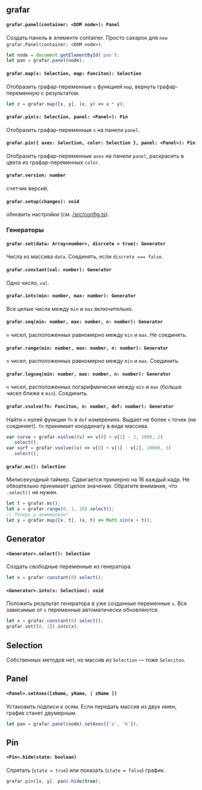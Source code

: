 ## grafar

#### `grafar.panel(container: <DOM node>): Panel`
Cоздать панель в элементе container.
Просто сахарок для `new grafar.Panel(container: <DOM node>)`.
```js
let node = document.getElementById('pan');
let pan = grafar.panel(node);
```

#### `grafar.map(s: Selection, map: Funciton): Selection`
Отобразить графар-переменные `s` функцией `map`, вернуть графар-переменную с результатом.
```js
let z = grafar.map([x, y], (x, y) => x * y);
```

#### `grafar.pin(s: Selection, panel: <Panel>): Pin`
Отобразить графар-переменные `s` на панели `panel`.

#### `grafar.pin({ axes: Selection, color: Selection }, panel: <Panel>): Pin`
Отобразить графар-переменные `axes` на панели `panel`, раскрасить в цвета из графар-переменных `color`.

#### `grafar.version: number`
счетчик версий.

#### `grafar.setup(changes): void`
обновить настройки (см. [/src/config.ts](../src/config.ts)).

### Генераторы

#### `grafar.set(data: Array<number>, disrcete = true): Generator`
Числа из массива `data`. Соединять, если `discrete === false`.

#### `grafar.constant(val: number): Generator`
Одно число, `val`.

#### `grafar.ints(min: number, max: number): Generator`
Все целые числа между `min` и `max` включительно.

#### `grafar.seq(min: number, max: number, n: number): Generator`
`n` чисел, расположенных равномерно между `min` и `max`. Не соединять.

#### `grafar.range(min: number, max: number, n: number): Generator`
`n` чисел, расположенных равномерно между `min` и `max`. Соединить.

#### `grafar.logseq(min: number, max: number, n: number): Generator`
`n` чисел, расположенных логарифмически между `min` и `max` (больше чисел ближе к `min`). Соединить.

#### `grafar.vsolve(fn: Funciton, n: number, dof: number): Generator`
Найти `n` нулей функции `fn` в `dof` измерениях. Выдает не более `n` точек (не соединяет). `fn` принимает координату в виде массива.
```js
var curve = grafar.vsolve((v) => v[0] + v[1] - 2, 1000, 2)
  .select();
var surf = grafar.vsolve((v) => v[0] + v[1] - v[2], 10000, 3)
  .select();
```

#### `grafar.ms(): Selection`
Милисекундный таймер. Сдвигается примерно на 16 каждый кадр. Не обязательно принимает целое значение. Обратите внимание, что `.select()` не нужен.
```js
let t = grafar.ms();
let x = grafar.range(0, 1, 20).select();
// Теперь y анимирован!
let y = grafar.map([x, t], (x, t) => Math.sin(x + t));
```

## Generator

#### `<Generator>.select(): Selection`
Создать свободные переменные из генератора.
```js
let x = grafar.constant(0).select();
```

#### `<Generator>.into(s: Selection): void`
Положить результат генератора в уже созданные переменные `s`. Все зависимые от `s` переменные автоматически обновляются.
```js
let x = grafar.constant(0).select();
grafar.set([0, 1]).into(x);
```

## Selection

Собственных методов нет, но массив из `Selection` — тоже `Seleciton`.

## Panel

#### `<Panel>.setAxes([xName, yName, | zName ])`
Установить подписи к осям. Если передать
массив из двух имен, график станет двумерным.
```js
let pan = grafar.panel(node).setAxes(['a', 'b']);
```

## Pin

#### `<Pin>.hide(state: boolean)`
Cпрятать (`state = true`) или показать (`state = false`) график.
```js
grafar.pin([x, y], pan).hide(true);
```
